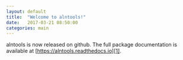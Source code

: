 ```yaml
---
layout: default
title:  "Welcome to alntools!"
date:   2017-03-21 08:50:00
categories: main
---
```



alntools is now released on github. The full package documentation is available at [https://alntools.readthedocs.io][1].

[1]: https://alntools.readthedocs.io
